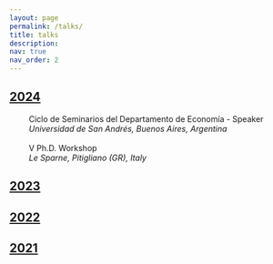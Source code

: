 ```yaml
---
layout: page
permalink: /talks/
title: talks
description:
nav: true
nav_order: 2
---
```


<div class="projects">
  <a id="2024" href="javascript:void(0);" onclick="toggleVisibility('2024-content')">
    <h2 class="category"> 2024 </h2>
  </a>
</div>

<!-- 2024 -->
<div id="2024-content" style="display: block;">
  
  <div style="display: flex; flex-direction: column; gap: 0;">
    <!-- First row: Person icon and seminar title -->
    <div style="display: flex; align-items: center;">
        <div style="width: 24px; display: flex; justify-content: center;">
            <i class="fa-solid fa-person-chalkboard" style="color: var(--global-theme-color);"></i>
        </div>
        <span style="margin-left: 10px;">Ciclo de Seminarios del Departamento de Economía -
        <span style="color: var(--global-theme-color);">Speaker</span></span>
    </div>
    <!-- Second row: Location icon and location text -->
    <div style="display: flex; align-items: center; margin-top: 0;">
        <div style="width: 24px; display: flex; justify-content: center;">
            <i class="fa-solid fa-location-dot" style="color: var(--global-theme-color);"></i>
        </div>
        <span style="margin-left: 10px;"><i>Universidad de San Andrés, Buenos Aires, Argentina</i></span>
    </div>
  </div>

<br>

  <div style="display: flex; flex-direction: column; gap: 0;">
    <!-- First row: Person icon and seminar title -->
    <div style="display: flex; align-items: center;">
        <div style="width: 24px; display: flex; justify-content: center;">
            <i class="fa-solid fa-person-chalkboard" style="color: var(--global-theme-color);"></i>
        </div>
        <span style="margin-left: 10px;">&#8548; Ph.D. Workshop</span>
    </div>
    <!-- Second row: Location icon and location text -->
    <div style="display: flex; align-items: center; margin-top: 0;">
        <div style="width: 24px; display: flex; justify-content: center;">
            <i class="fa-solid fa-location-dot" style="color: var(--global-theme-color);"></i>
        </div>
        <span style="margin-left: 10px;"><i>Le Sparne, Pitigliano (GR), Italy</i></span>
    </div>
  </div>

</div>
<!-- end -->

<div class="projects">
  <a id="2023" href="javascript:void(0);" onclick="toggleVisibility('2023-content')">
    <h2 class="category"> 2023 </h2>
  </a>
</div>

<!-- 2023 -->
<div id="2023-content" style="display: none;">

  <div style="display: flex; flex-direction: column; gap: 0;">
    <!-- First row: Person icon and seminar title -->
    <div style="display: flex; align-items: center;">
        <div style="width: 24px; display: flex; justify-content: center;">
            <i class="fa-solid fa-person-chalkboard" style="color: var(--global-theme-color);"></i>
        </div>
        <span style="margin-left: 10px;">&#8547; Ph.D. Workshop -
        <span style="color: var(--global-theme-color);">Speaker</span></span>
    </div>
    <!-- Second row: Location icon and location text -->
    <div style="display: flex; align-items: center; margin-top: 0;">
        <div style="width: 24px; display: flex; justify-content: center;">
            <i class="fa-solid fa-location-dot" style="color: var(--global-theme-color);"></i>
        </div>
        <span style="margin-left: 10px;"><i>Le Sparne, Pitigliano (GR), Italy</i></span>
    </div>
  </div>

  <br>

  <div style="display: flex; flex-direction: column; gap: 0;">
    <!-- First row: Person icon and seminar title -->
    <div style="display: flex; align-items: center;">
        <div style="width: 24px; display: flex; justify-content: center;">
            <i class="fa-solid fa-person-chalkboard" style="color: var(--global-theme-color);"></i>
        </div>
        <span style="margin-left: 10px;">SAsCA Ph.D. Conference in Economics -
        <span style="color: var(--global-theme-color);">Speaker and discussant</span></span>
    </div>
    <!-- Second row: Location icon and location text -->
    <div style="display: flex; align-items: center; margin-top: 0;">
        <div style="width: 24px; display: flex; justify-content: center;">
            <i class="fa-solid fa-location-dot" style="color: var(--global-theme-color);"></i>
        </div>
        <span style="margin-left: 10px;"><i>University of Sassari, Sassari, Italy</i></span>
    </div>
  </div>

  <br>

  <div style="display: flex; flex-direction: column; gap: 0;">
    <!-- First row: Person icon and seminar title -->
    <div style="display: flex; align-items: center;">
        <div style="width: 24px; display: flex; justify-content: center;">
            <i class="fa-solid fa-person-chalkboard" style="color: var(--global-theme-color);"></i>
        </div>
        <span style="margin-left: 10px;">Workshop for Ph.D. Students In Economentrics and Empirical Economics (WEEE) -
        <span style="color: var(--global-theme-color);">Speaker</span></span>
    </div>
    <!-- Second row: Location icon and location text -->
    <div style="display: flex; align-items: center; margin-top: 0;">
        <div style="width: 24px; display: flex; justify-content: center;">
            <i class="fa-solid fa-location-dot" style="color: var(--global-theme-color);"></i>
        </div>
        <span style="margin-left: 10px;"><i>Bertinoro (FC), Italy</i></span>
    </div>
  </div>

  <br>

  <div style="display: flex; flex-direction: column; gap: 0;">
    <!-- First row: Person icon and seminar title -->
    <div style="display: flex; align-items: center;">
        <div style="width: 24px; display: flex; justify-content: center;">
            <i class="fa-solid fa-person-chalkboard" style="color: var(--global-theme-color);"></i>
        </div>
        <span style="margin-left: 10px;">Third Year Ph.D. Forum -
        <span style="color: var(--global-theme-color);">Speaker</span></span>
    </div>
    <!-- Second row: Location icon and location text -->
    <div style="display: flex; align-items: center; margin-top: 0;">
        <div style="width: 24px; display: flex; justify-content: center;">
            <i class="fa-solid fa-location-dot" style="color: var(--global-theme-color);"></i>
        </div>
        <span style="margin-left: 10px;"><i>University of Bologna, Bologna, Italy</i></span>
    </div>
  </div>
  
  <br>

  <div style="display: flex; flex-direction: column; gap: 0;">
    <!-- First row: Person icon and seminar title -->
    <div style="display: flex; align-items: center;">
        <div style="width: 24px; display: flex; justify-content: center;">
            <i class="fa-solid fa-person-chalkboard" style="color: var(--global-theme-color);"></i>
        </div>
        <span style="margin-left: 10px;">Presentation of <i>"A Modern Guide to the Economics of Crime"</i> by P. Buonanno, P. Vanin, and J. Vargas (Elgar, 2022) -
        <span style="color: var(--global-theme-color);">Discussant</span></span>
    </div>
    <!-- Second row: Location icon and location text -->
    <div style="display: flex; align-items: center; margin-top: 0;">
        <div style="width: 24px; display: flex; justify-content: center;">
            <i class="fa-solid fa-location-dot" style="color: var(--global-theme-color);"></i>
        </div>
        <span style="margin-left: 10px;"><i>“Walter Bigiavi” Library, Bologna, Italy</i></span>
    </div>
  </div>

</div>
<!-- end -->

<div class="projects">
  <a id="2022" href="javascript:void(0);" onclick="toggleVisibility('2022-content')">
    <h2 class="category"> 2022 </h2>
  </a>
</div>

<!-- 2022 -->
<div id="2022-content" style="display: none;">

  <div style="display: flex; flex-direction: column; gap: 0;">
    <!-- First row: Person icon and seminar title -->
    <div style="display: flex; align-items: center;">
        <div style="width: 24px; display: flex; justify-content: center;">
            <i class="fa-solid fa-person-chalkboard" style="color: var(--global-theme-color);"></i>
        </div>
        <span style="margin-left: 10px;">WiP Seminar -
        <span style="color: var(--global-theme-color);">Speaker</span></span>
    </div>
    <!-- Second row: Location icon and location text -->
    <div style="display: flex; align-items: center; margin-top: 0;">
        <div style="width: 24px; display: flex; justify-content: center;">
            <i class="fa-solid fa-location-dot" style="color: var(--global-theme-color);"></i>
        </div>
        <span style="margin-left: 10px;"><i>University of Bologna, Bologna, Italy</i></span>
    </div>
  </div>

  <br>

  <div style="display: flex; flex-direction: column; gap: 0;">
    <!-- First row: Person icon and seminar title -->
    <div style="display: flex; align-items: center;">
        <div style="width: 24px; display: flex; justify-content: center;">
            <i class="fa-solid fa-person-chalkboard" style="color: var(--global-theme-color);"></i>
        </div>
        <span style="margin-left: 10px;">&#8546; Ph.D. Workshop -
        <span style="color: var(--global-theme-color);">Speaker</span></span>
    </div>
    <!-- Second row: Location icon and location text -->
    <div style="display: flex; align-items: center; margin-top: 0;">
        <div style="width: 24px; display: flex; justify-content: center;">
            <i class="fa-solid fa-location-dot" style="color: var(--global-theme-color);"></i>
        </div>
        <span style="margin-left: 10px;"><i>Le Sparne, Pitigliano (GR), Italy</i></span>
    </div>
  </div>
  
  <br>

  <div style="display: flex; flex-direction: column; gap: 0;">
    <!-- First row: Person icon and seminar title -->
    <div style="display: flex; align-items: center;">
        <div style="width: 24px; display: flex; justify-content: center;">
            <i class="fa-solid fa-person-chalkboard" style="color: var(--global-theme-color);"></i>
        </div>
        <span style="margin-left: 10px;">Second Year Ph.D. Forum -
        <span style="color: var(--global-theme-color);">Speaker</span></span>
    </div>
    <!-- Second row: Location icon and location text -->
    <div style="display: flex; align-items: center; margin-top: 0;">
        <div style="width: 24px; display: flex; justify-content: center;">
            <i class="fa-solid fa-location-dot" style="color: var(--global-theme-color);"></i>
        </div>
        <span style="margin-left: 10px;"><i>University of Bologna, Bologna, Italy</i></span>
    </div>
  </div>

</div>
<!-- end -->

<div class="projects">
  <a id="2021" href="javascript:void(0);" onclick="toggleVisibility('2021-content')">
    <h2 class="category"> 2021 </h2>
  </a>
</div>

<!-- 2021 -->
<div id="2021-content" style="display: none;">

  <div style="display: flex; flex-direction: column; gap: 0;">
    <!-- First row: Person icon and seminar title -->
    <div style="display: flex; align-items: center;">
        <div style="width: 24px; display: flex; justify-content: center;">
            <i class="fa-solid fa-person-chalkboard" style="color: var(--global-theme-color);"></i>
        </div>
        <span style="margin-left: 10px;">&#8545; Ph.D. Workshop -
        <span style="color: var(--global-theme-color);">Speaker</span></span>
    </div>
    <!-- Second row: Location icon and location text -->
    <div style="display: flex; align-items: center; margin-top: 0;">
        <div style="width: 24px; display: flex; justify-content: center;">
            <i class="fa-solid fa-location-dot" style="color: var(--global-theme-color);"></i>
        </div>
        <span style="margin-left: 10px;"><i>Le Sparne, Pitigliano (GR), Italy</i></span>
    </div>
  </div>

  <br>

  <div style="display: flex; flex-direction: column; gap: 0;">
    <!-- First row: Person icon and seminar title -->
    <div style="display: flex; align-items: center;">
        <div style="width: 24px; display: flex; justify-content: center;">
            <i class="fa-solid fa-person-chalkboard" style="color: var(--global-theme-color);"></i>
        </div>
        <span style="margin-left: 10px;">First Year Ph.D. Forum -
        <span style="color: var(--global-theme-color);">Speaker</span></span>
    </div>
    <!-- Second row: Location icon and location text -->
    <div style="display: flex; align-items: center; margin-top: 0;">
        <div style="width: 24px; display: flex; justify-content: center;">
            <i class="fa-solid fa-location-dot" style="color: var(--global-theme-color);"></i>
        </div>
        <span style="margin-left: 10px;"><i>University of Bologna, Bologna, Italy</i></span>
    </div>
  </div>

  <br>

  <div style="display: flex; flex-direction: column; gap: 0;">
    <!-- First row: Person icon and seminar title -->
    <div style="display: flex; align-items: center;">
        <div style="width: 24px; display: flex; justify-content: center;">
            <i class="fa-solid fa-person-chalkboard" style="color: var(--global-theme-color);"></i>
        </div>
        <span style="margin-left: 10px;">First Year Ph.D. Poster Session -
        <span style="color: var(--global-theme-color);">Speaker</span></span>
    </div>
    <!-- Second row: Location icon and location text -->
    <div style="display: flex; align-items: center; margin-top: 0;">
        <div style="width: 24px; display: flex; justify-content: center;">
            <i class="fa-solid fa-location-dot" style="color: var(--global-theme-color);"></i>
        </div>
        <span style="margin-left: 10px;"><i>University of Bologna, Bologna, Italy</i></span>
    </div>
  </div>
  
</div>
<!-- end -->

<!-- Inline script -->
<script>
  function toggleVisibility(id) {
    var content = document.getElementById(id);
    if (content.style.display === "none") {
      content.style.display = "block";
    } else {
      content.style.display = "none";
    }
  }
</script>
